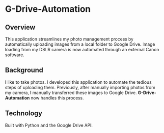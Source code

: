 # G-Drive-Automation

## Overview
This application streamlines my photo management process by automatically uploading images from a local folder to Google Drive. Image loading from my DSLR camera is now automated through an external Canon software.

## Background
I like to take photos. I developed this application to automate the tedious steps of uploading them. Previously, after manually importing photos from my camera, I manually transferred these images to Google Drive. **G-Drive-Automation** now handles this process.

## Technology
Built with Python and the Google Drive API.
